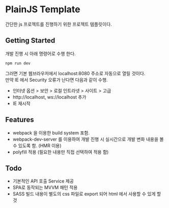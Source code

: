 # PlainJS Template
간단한 js 프로젝트를 진행하기 위한 프로젝트 템플릿이다.  

## Getting Started
개발 진행 시 아래 명령어로 수행 한다.
```
npm run dev
```
그러면 기본 웹브라우저에서 localhost:8080 주소로 자동으로 열릴 것이다.  
만약 IE 에서 Security 오류가 난다면 다음과 같이 수행.
- 인터넷 옵션 > 보안 > 로컬 인트라넷 > 사이트 > 고급
- http://localhost, ws://localhost 추가
- IE 재시작

## Features
- webpack 을 이용한 build system 포함.
- webpack-dev-server 를 이용하여 개발 진행 시 실시간으로 개발 변화 내용을 볼 수 있도록 함. (HMR 이용)
- polyfill 적용 (필요한 내용만 직접 선택하여 적용 함)

## Todo
- 기본적인 API 호출 Service 제공
- SPA로 동작되는 MVVM 패턴 적용
- SASS 빌드 내용이 별도의 css 파일로 export 되어 html 에서 사용할 수 있게 할 것